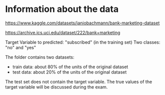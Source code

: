 # Information about the data

https://www.kaggle.com/datasets/janiobachmann/bank-marketing-dataset

https://archive.ics.uci.edu/dataset/222/bank+marketing

Target Variable to predicted: "subscribed" (in the training set) Two classes: "no" and "yes" 

The folder contains two datasets:
* train data: about 80% of the units of the original dataset
* test data: about 20% of the units of the original dataset

The test set does not contain the target variable. The true values of the target variable will be discussed during the exam.
